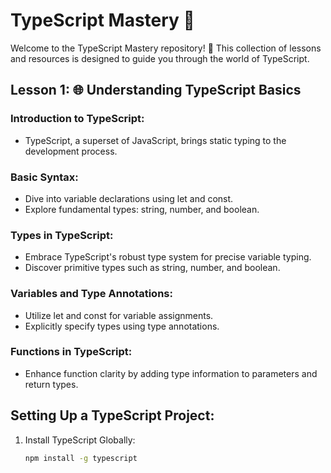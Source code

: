 # TypeScript Mastery 🚀

Welcome to the TypeScript Mastery repository! 🎉 This collection of lessons and resources is designed to guide you through the world of TypeScript.

## Lesson 1: 🌐 Understanding TypeScript Basics

### Introduction to TypeScript:
- TypeScript, a superset of JavaScript, brings static typing to the development process.

### Basic Syntax:
- Dive into variable declarations using let and const.
- Explore fundamental types: string, number, and boolean.

### Types in TypeScript:
- Embrace TypeScript's robust type system for precise variable typing.
- Discover primitive types such as string, number, and boolean.

### Variables and Type Annotations:
- Utilize let and const for variable assignments.
- Explicitly specify types using type annotations.

### Functions in TypeScript:
- Enhance function clarity by adding type information to parameters and return types.

## Setting Up a TypeScript Project:

1. Install TypeScript Globally:
   ```bash
   npm install -g typescript